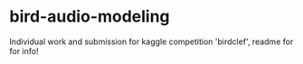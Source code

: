 # bird-audio-modeling
Individual work and submission for kaggle competition 'birdclef', readme for for info!

